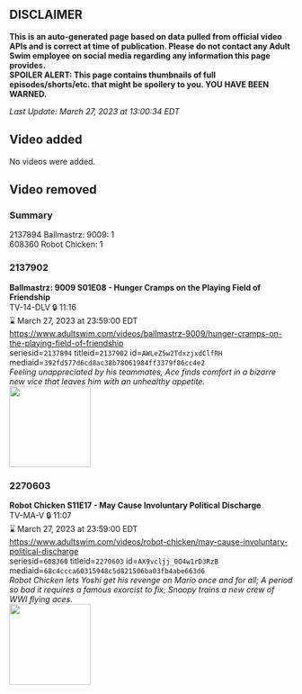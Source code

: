 ## DISCLAIMER
**This is an auto-generated page based on data pulled from official video APIs and is correct at time of publication. Please do not contact any Adult Swim employee on social media regarding any information this page provides.**  
**SPOILER ALERT: This page contains thumbnails of full episodes/shorts/etc. that might be spoilery to you. YOU HAVE BEEN WARNED.**  

_Last Update: March 27, 2023 at 13:00:34 EDT_
## Video added
No videos were added.  
## Video removed
### Summary
2137894 Ballmastrz: 9009: 1  
608360 Robot Chicken: 1  
### 2137902
**Ballmastrz: 9009 S01E08 - Hunger Cramps on the Playing Field of Friendship**  
TV-14-DLV 🔒 11:16  
⌛ March 27, 2023 at 23:59:00 EDT  
https://www.adultswim.com/videos/ballmastrz-9009/hunger-cramps-on-the-playing-field-of-friendship  
seriesid=`2137894` titleid=`2137902` id=`AWLeZ5w2TdxzjxdClfRH` mediaid=`392fd577d6cd8ac38b78061984ff3379f86cc4e2`  
_Feeling unappreciated by his teammates, Ace finds comfort in a bizarre new vice that leaves him with an unhealthy appetite._  
<a href="https://i.cdn.turner.com/adultswim/big/image-upload/thumbnails/thumb-2_image-152414975067820.jpg"><img src="https://i.cdn.turner.com/adultswim/big/image-upload/thumbnails/thumb-2_image-152414975067820.jpg" height="144px" /></a>
### 2270603
**Robot Chicken S11E17 - May Cause Involuntary Political Discharge**  
TV-MA-V 🔒 11:07  
⌛ March 27, 2023 at 23:59:00 EDT  
https://www.adultswim.com/videos/robot-chicken/may-cause-involuntary-political-discharge  
seriesid=`608360` titleid=`2270603` id=`AX9vcljj_0O4w1rD3RzB` mediaid=`68c4ccca60315948c5d821506ba03fb4abe663d6`  
_Robot Chicken lets Yoshi get his revenge on Mario once and for all; A period so bad it requires a famous exorcist to fix; Snoopy trains a new crew of WWI flying aces._  
<a href="https://media.cdn.adultswim.com/uploads/20220309/thumbnails/2_22391110254-RobotChicken_1116_MayCauseInvoluntaryPoliticalDischarge.png"><img src="https://media.cdn.adultswim.com/uploads/20220309/thumbnails/2_22391110254-RobotChicken_1116_MayCauseInvoluntaryPoliticalDischarge.png" height="144px" /></a>
